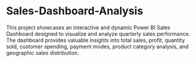 # Sales-Dashboard-Analysis
This project showcases an interactive and dynamic Power BI Sales Dashboard designed to visualize and analyze quarterly sales performance. The dashboard provides valuable insights into total sales, profit, quantity sold, customer spending, payment modes, product category analysis, and geographic sales distribution.
